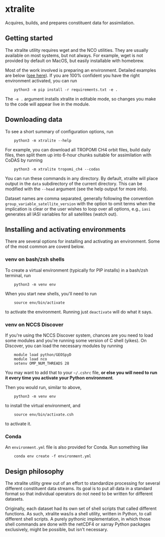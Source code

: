 # xtralite
Acquires, builds, and prepares constituent data for assimilation.

## Getting started
The xtralite utility requires wget and the NCO utilities. They are usually
available on most systems, but not always. For example, wget is not provided by
default on MacOS, but easily installable with homebrew.

Most of the work involved is preparing an environment. Detailed examples are
below ([see here](#installing-and-activating-environments)). If you are 100%
confident you have the right environment activated, you can run
```
    python3 -m pip install -r requirements.txt -e .
```
The ```-e .``` argument installs xtralite in editable mode, so changes you make
to the code will appear live in the module.

## Downloading data
To see a short summary of configuration options, run
```
    python3 -m xtralite --help
```
For example, you can download all TROPOMI CH4 orbit files, build daily files,
then split them up into 6-hour chunks suitable for assimilation with CoDAS by
running
```
    python3 -m xtralite tropomi_ch4 --codas
```

You can run these commands in any directory. By default, xtralite will place
output in the ```data``` subdirectory of the current directory. This can be
modified with the ```--head``` argument (see the help output for more info).

Dataset names are comma separated, generally following the convention
```group_variable_satellite_version``` with the option to omit terms when the
implication is clear or the user wishes to loop over all options, e.g.,
```iasi``` generates all IASI variables for all satellites (watch out).

## Installing and activating environments
There are several options for installing and activating an environment. Some of
the most common are coverd below.

### venv on bash/zsh shells
To create a virtual environment (typically for PIP installs) in a bash/zsh
terminal, run
```
    python3 -m venv env
```

When you start new shells, you'll need to run
```
    source env/bin/activate
```
to activate the environment. Running just ```deactivate``` will do what it
says.

### venv on NCCS Discover
If you're using the NCCS Discover system, chances are you need to load some
modules and you're running some version of C shell (yikes). On Discover, you
can load the necessary modules by running
```
    module load python/GEOSpyD
    module load nco
    setenv OMP_NUM_THREADS 28
```
You may want to add that to your ```~/.cshrc``` file, **or else you will need to
run it every time you activate your Python environment**.

Then you would run, similar to above,
```
    python3 -m venv env
```
to install the virtual environment, and
```
    source env/bin/activate.csh
```
to activate it.

### Conda
An ```environment.yml``` file is also provided for Conda. Run something like
```
    conda env create -f environment.yml
```

## Design philosophy
The xtralite utility grew out of an effort to standardize processing for
several different constituent data streams. Its goal is to put all data in a
standard format so that individual operators do not need to be written for
different datasets.

Originally, each dataset had its own set of shell scripts that called different
functions. As such, xtralite was/is a shell utility, written in Python, to call
different shell scripts. A purely pythonic implementation, in which those shell
commands are done with the netCDF4 or xarray Python packages exclusively, might
be possible, but isn't necessary.
